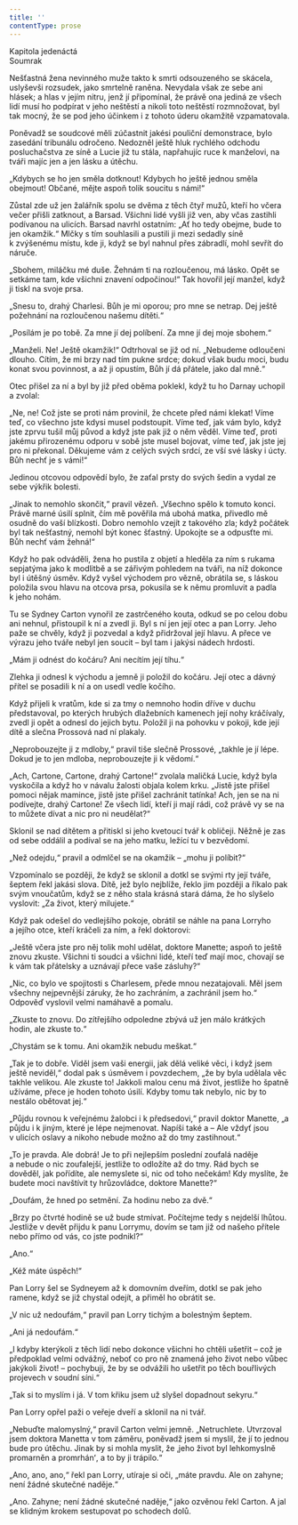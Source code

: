 ```yaml
---
title: ''
contentType: prose
---
```


Kapitola jedenáctá  
Soumrak

  

Nešťastná žena nevinného muže takto k smrti odsouzeného se skácela, uslyševši rozsudek, jako smrtelně raněna. Nevydala však ze sebe ani hlásek; a hlas v jejím nitru, jenž jí připomínal, že právě ona jediná ze všech lidí musí ho podpírat v jeho neštěstí a nikoli toto neštěstí rozmnožovat, byl tak mocný, že se pod jeho účinkem i z tohoto úderu okamžitě vzpamatovala.

Poněvadž se soudcové měli zúčastnit jakési pouliční demonstrace, bylo zasedání tribunálu odročeno. Nedozněl ještě hluk rychlého odchodu posluchačstva ze síně a Lucie již tu stála, napřahujíc ruce k manželovi, na tváři majíc jen a jen lásku a útěchu.

„Kdybych se ho jen směla dotknout! Kdybych ho ještě jednou směla obejmout! Občané, mějte aspoň tolik soucitu s námi!“

Zůstal zde už jen žalářník spolu se dvěma z těch čtyř mužů, kteří ho včera večer přišli zatknout, a Barsad. Všichni lidé vyšli již ven, aby včas zastihli podívanou na ulicích. Barsad navrhl ostatním: „Ať ho tedy obejme, bude to jen okamžik.“ Mlčky s tím souhlasili a pustili ji mezi sedadly síně k zvýšenému místu, kde ji, když se byl nahnul přes zábradlí, mohl sevřít do náruče.

„Sbohem, miláčku mé duše. Žehnám ti na rozloučenou, má lásko. Opět se setkáme tam, kde všichni znavení odpočinou!“ Tak hovořil její manžel, když ji tiskl na svoje prsa.

„Snesu to, drahý Charlesi. Bůh je mi oporou; pro mne se netrap. Dej ještě požehnání na rozloučenou našemu dítěti.“

„Posílám je po tobě. Za mne jí dej políbení. Za mne jí dej moje sbohem.“

„Manželi. Ne! Ještě okamžik!“ Odtrhoval se již od ní. „Nebudeme odloučeni dlouho. Cítím, že mi brzy nad tím pukne srdce; dokud však budu moci, budu konat svou povinnost, a až ji opustím, Bůh jí dá přátele, jako dal mně.“

Otec přišel za ní a byl by již před oběma poklekl, když tu ho Darnay uchopil a zvolal:

„Ne, ne! Což jste se proti nám provinil, že chcete před námi klekat! Víme teď, co všechno jste kdysi musel podstoupit. Víme teď, jak vám bylo, když jste zprvu tušil můj původ a když jste pak již o něm věděl. Víme teď, proti jakému přirozenému odporu v sobě jste musel bojovat, víme teď, jak jste jej pro ni překonal. Děkujeme vám z celých svých srdcí, ze vší své lásky i úcty. Bůh nechť je s vámi!“

Jedinou otcovou odpovědí bylo, že zaťal prsty do svých šedin a vydal ze sebe výkřik bolesti.

„Jinak to nemohlo skončit,“ pravil vězeň. „Všechno spělo k tomuto konci. Právě marné úsilí splnit, čím mě pověřila má ubohá matka, přivedlo mě osudně do vaší blízkosti. Dobro nemohlo vzejít z takového zla; když počátek byl tak nešťastný, nemohl být konec šťastný. Upokojte se a odpusťte mi. Bůh nechť vám žehná!“

Když ho pak odváděli, žena ho pustila z objetí a hleděla za ním s rukama sepjatýma jako k modlitbě a se zářivým pohledem na tváři, na níž dokonce byl i útěšný úsměv. Když vyšel východem pro vězně, obrátila se, s láskou položila svou hlavu na otcova prsa, pokusila se k němu promluvit a padla k jeho nohám.

Tu se Sydney Carton vynořil ze zastrčeného kouta, odkud se po celou dobu ani nehnul, přistoupil k ní a zvedl ji. Byl s ní jen její otec a pan Lorry. Jeho paže se chvěly, když ji pozvedal a když přidržoval její hlavu. A přece ve výrazu jeho tváře nebyl jen soucit – byl tam i jakýsi nádech hrdosti.

„Mám ji odnést do kočáru? Ani necítím její tíhu.“

Zlehka ji odnesl k východu a jemně ji položil do kočáru. Její otec a dávný přítel se posadili k ní a on usedl vedle kočího.

Když přijeli k vratům, kde si za tmy o nemnoho hodin dříve v duchu představoval, po kterých hrubých dlažebních kamenech její nohy kráčívaly, zvedl ji opět a odnesl do jejich bytu. Položil ji na pohovku v pokoji, kde její dítě a slečna Prossová nad ní plakaly.

„Neprobouzejte ji z mdloby,“ pravil tiše slečně Prossové, „takhle je jí lépe. Dokud je to jen mdloba, neprobouzejte ji k vědomí.“

„Ach, Cartone, Cartone, drahý Cartone!“ zvolala maličká Lucie, když byla vyskočila a když ho v návalu žalosti objala kolem krku. „Jistě jste přišel pomoci nějak mamince, jistě jste přišel zachránit tatínka! Ach, jen se na ni podívejte, drahý Cartone! Ze všech lidí, kteří ji mají rádi, což právě vy se na to můžete dívat a nic pro ni neudělat?“

Sklonil se nad dítětem a přitiskl si jeho kvetoucí tvář k obličeji. Něžně je zas od sebe oddálil a podíval se na jeho matku, ležící tu v bezvědomí.

„Než odejdu,“ pravil a odmlčel se na okamžik – „mohu ji políbit?“

Vzpomínalo se později, že když se sklonil a dotkl se svými rty její tváře, šeptem řekl jakási slova. Dítě, jež bylo nejblíže, řeklo jim později a říkalo pak svým vnoučatům, když se z něho stala krásná stará dáma, že ho slyšelo vyslovit: „Za život, který milujete.“

Když pak odešel do vedlejšího pokoje, obrátil se náhle na pana Lorryho a jejího otce, kteří kráčeli za ním, a řekl doktorovi:

„Ještě včera jste pro něj tolik mohl udělat, doktore Manette; aspoň to ještě znovu zkuste. Všichni ti soudci a všichni lidé, kteří teď mají moc, chovají se k vám tak přátelsky a uznávají přece vaše zásluhy?“

„Nic, co bylo ve spojitosti s Charlesem, přede mnou nezatajovali. Měl jsem všechny nejpevnější záruky, že ho zachráním, a zachránil jsem ho.“ Odpověď vyslovil velmi namáhavě a pomalu.

„Zkuste to znovu. Do zítřejšího odpoledne zbývá už jen málo krátkých hodin, ale zkuste to.“

„Chystám se k tomu. Ani okamžik nebudu meškat.“

„Tak je to dobře. Viděl jsem vaši energii, jak dělá veliké věci, i když jsem ještě neviděl,“ dodal pak s úsměvem i povzdechem, „že by byla udělala věc takhle velikou. Ale zkuste to! Jakkoli malou cenu má život, jestliže ho špatně užíváme, přece je hoden tohoto úsilí. Kdyby tomu tak nebylo, nic by to nestálo obětovat jej.“

„Půjdu rovnou k veřejnému žalobci i k předsedovi,“ pravil doktor Manette, „a půjdu i k jiným, které je lépe nejmenovat. Napíši také a – Ale vždyť jsou v ulicích oslavy a nikoho nebude možno až do tmy zastihnout.“

„To je pravda. Ale dobrá! Je to při nejlepším poslední zoufalá naděje a nebude o nic zoufalejší, jestliže to odložíte až do tmy. Rád bych se dověděl, jak pořídíte, ale nemyslete si, nic od toho nečekám! Kdy myslíte, že budete moci navštívit ty hrůzovládce, doktore Manette?“

„Doufám, že hned po setmění. Za hodinu nebo za dvě.“

„Brzy po čtvrté hodině se už bude stmívat. Počítejme tedy s nejdelší lhůtou. Jestliže v devět přijdu k panu Lorrymu, dovím se tam již od našeho přítele nebo přímo od vás, co jste podnikl?“

„Ano.“

„Kéž máte úspěch!“

Pan Lorry šel se Sydneyem až k domovním dveřím, dotkl se pak jeho ramene, když se již chystal odejít, a přiměl ho obrátit se.

„V nic už nedoufám,“ pravil pan Lorry tichým a bolestným šeptem.

„Ani já nedoufám.“

„I kdyby kterýkoli z těch lidí nebo dokonce všichni ho chtěli ušetřit – což je předpoklad velmi odvážný, neboť co pro ně znamená jeho život nebo vůbec jakýkoli život! – pochybuji, že by se odvážili ho ušetřit po těch bouřlivých projevech v soudní síni.“

„Tak si to myslím i já. V tom křiku jsem už slyšel dopadnout sekyru.“

Pan Lorry opřel paži o veřeje dveří a sklonil na ni tvář.

„Nebuďte malomyslný,“ pravil Carton velmi jemně. „Netruchlete. Utvrzoval jsem doktora Manetta v tom záměru, poněvadž jsem si myslil, že jí to jednou bude pro útěchu. Jinak by si mohla myslit, že ‚jeho život byl lehkomyslně promarněn a promrhánʻ, a to by ji trápilo.“

„Ano, ano, ano,“ řekl pan Lorry, utíraje si oči, „máte pravdu. Ale on zahyne; není žádné skutečné naděje.“

„Ano. Zahyne; není žádné skutečné naděje,“ jako ozvěnou řekl Carton. A jal se klidným krokem sestupovat po schodech dolů.
